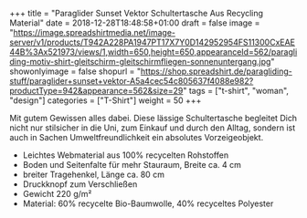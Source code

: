 +++
title = "Paraglider Sunset Vektor Schultertasche Aus Recycling Material"
date = 2018-12-28T18:48:58+01:00
draft = false
image = "https://image.spreadshirtmedia.net/image-server/v1/products/T942A228PA1947PT17X7Y0D142952954FS11300CxEAE44B%3Ax521973/views/1,width=650,height=650,appearanceId=562/paragliding-motiv-shirt-gleitschirm-gleitschirmfliegen-sonnenuntergang.jpg"
showonlyimage = false
shopurl = "https://shop.spreadshirt.de/paragliding-stuff/paraglider+sunset+vektor-A5a4cec54c805637f4088e982?productType=942&appearance=562&size=29"
tags = ["t-shirt", "woman", "design"]
categories = ["T-Shirt"]
weight = 50
+++

Mit gutem Gewissen alles dabei. Diese l&#xE4;ssige Schultertasche begleitet Dich nicht nur stilsicher in die Uni, zum Einkauf und durch den Alltag, sondern ist auch in Sachen Umweltfreundlichkeit ein absolutes Vorzeigeobjekt.
<ul class="listMCE"><li>
Leichtes Webmaterial aus 100% recycelten Rohstoffen
</li><li>
Boden und Seitenfalte f&#xFC;r mehr Stauraum, Breite ca. 4 cm
</li><li>
breiter Tragehenkel, L&#xE4;nge ca. 80 cm
</li><li>
Druckknopf zum Verschlie&#xDF;en
</li><li>
Gewicht 220 g/m&#xB2;
</li><li>
Material: 60% recycelte Bio-Baumwolle, 40% recyceltes Polyester</li></ul>